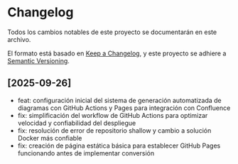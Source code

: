 # Changelog

Todos los cambios notables de este proyecto se documentarán en este archivo.

El formato está basado en [Keep a Changelog](https://keepachangelog.com/es-ES/1.0.0/),
y este proyecto se adhiere a [Semantic Versioning](https://semver.org/spec/v2.0.0.html).

## [2025-09-26]

- feat: configuración inicial del sistema de generación automatizada de diagramas con GitHub Actions y Pages para integración con Confluence
- fix: simplificación del workflow de GitHub Actions para optimizar velocidad y confiabilidad del despliegue
- fix: resolución de error de repositorio shallow y cambio a solución Docker más confiable
- fix: creación de página estática básica para establecer GitHub Pages funcionando antes de implementar conversión
